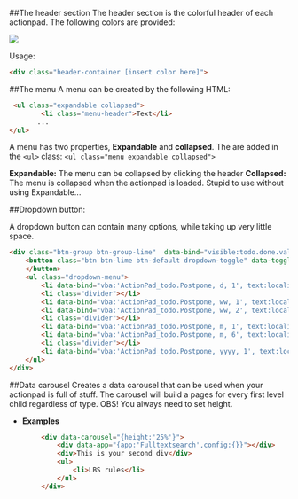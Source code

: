 ##The header section
The header section is the colorful header of each actionpad. The following colors are provided:

<img src="https://raw.githubusercontent.com/Lundalogik/LimeBootstrapServices/master/web/assets/img/Bootstrap_colors.png">

Usage:

```html
<div class="header-container [insert color here]">
```
##The menu
A menu can be created by the following HTML:

```html
 <ul class="expandable collapsed">
        <li class="menu-header">Text</li>
       ...
</ul>
```

A menu has two properties, __Expandable__ and __collapsed__. The are added in the `<ul>`  class:
`<ul class="menu expandable collapsed">`

__Expandable:__ The menu can be collapsed by clicking the header
__Collapsed:__ The menu is collapsed when the actionpad is loaded. Stupid to use without using Expandable...

##Dropdown button:

A dropdown button can contain many options, while taking up very little space.

```html
<div class="btn-group btn-group-lime"  data-bind="visible:todo.done.value != 1">
    <button class="btn btn-lime btn-default dropdown-toggle" data-toggle="dropdown" data-bind=" text:localize.Actionpad_Todo.headermoveforward, icon: 'fa-caret-down'">
    </button>
    <ul class="dropdown-menu">
        <li data-bind="vba:'ActionPad_todo.Postpone, d, 1', text:localize.Actionpad_Todo.mf1d"></li>
        <li class="divider"></li>
        <li data-bind="vba:'ActionPad_todo.Postpone, ww, 1', text:localize.Actionpad_Todo.mf1w"></li>
        <li data-bind="vba:'ActionPad_todo.Postpone, ww, 2', text:localize.Actionpad_Todo.mf2w"></li>
        <li class="divider"></li>
        <li data-bind="vba:'ActionPad_todo.Postpone, m, 1', text:localize.Actionpad_Todo.mf1m"></li>
        <li data-bind="vba:'ActionPad_todo.Postpone, m, 6', text:localize.Actionpad_Todo.mf6m"></li>
        <li class="divider"></li>
        <li data-bind="vba:'ActionPad_todo.Postpone, yyyy, 1', text:localize.Actionpad_Todo.mf1y"></li>
    </ul>
</div>
```

##Data carousel
Creates a data carousel that can be used when your actionpad is full of stuff. The carousel will build a pages for every first level child regardless of type. OBS! You always need to set height.

   * __Examples__

```html
        <div data-carousel="{height:'25%'}">
            <div data-app="{app:'Fulltextsearch',config:{}}"></div>
            <div>This is your second div</div>
            <ul>
                <li>LBS rules</li>
            </ul>
        </div>
```

